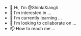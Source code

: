 - 👋 Hi, I’m @ShinkiXiangli
- 👀 I’m interested in ...
- 🌱 I’m currently learning ...
- 💞️ I’m looking to collaborate on ...
- 📫 How to reach me ...

<!---
ShinkiXiangli/ShinkiXiangli is a ✨ special ✨ repository because its `README.md` (this file) appears on your GitHub profile.
You can click the Preview link to take a look at your changes.
--->
